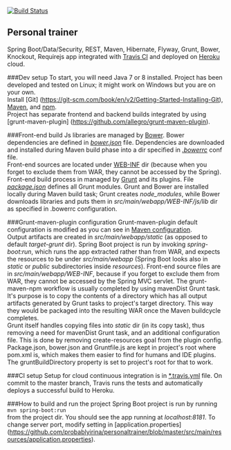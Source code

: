 [![Build Status](https://travis-ci.org/probablyirina/personaltrainer.svg?branch=master)](https://travis-ci.org/probablyirina/personaltrainer)

## Personal trainer
Spring Boot/Data/Security, REST, Maven, Hibernate, Flyway, Grunt, Bower, Knockout, Requirejs app integrated with [Travis CI](https://travis-ci.org/) and deployed on [Heroku](https://www.heroku.com/) cloud.

###Dev setup
To start, you will need Java 7 or 8 installed. Project has been developed and tested on Linux; it might work on Windows but you are on your own.  
Install [Git] (https://git-scm.com/book/en/v2/Getting-Started-Installing-Git), [Maven](https://maven.apache.org/), and [npm](https://www.npmjs.com/).  
Project has separate frontend and backend builds integrated by using [grunt-maven-plugin] (https://github.com/allegro/grunt-maven-plugin). 

###Front-end build
Js libraries are managed by [Bower](http://bower.io/). Bower dependencies are defined in [*bower.json*](https://github.com/probablyirina/personaltrainer/blob/master/bower.json) file. 
Dependencies are downloaded and installed during Maven build phase into a dir specified in [*.bowerrc*](https://github.com/probablyirina/personaltrainer/blob/master/.bowerrc) conf file.  
Front-end sources are located under [WEB-INF](https://github.com/probablyirina/personaltrainer/tree/master/src/main/webapp/WEB-INF) dir (because when you forget to exclude them from WAR, they cannot be accessed by the Spring).  
Front-end build process in managed by [Grunt](http://gruntjs.com/) and its plugins. File [*package.json*](https://github.com/probablyirina/personaltrainer/blob/master/package.json) defines all Grunt modules. 
Grunt and Bower are installed locally during Maven build task; Grunt creates *node_modules*, while Bower downloads libraries and puts them in *src/main/webapp/WEB-INF/js/lib* dir as specified in .bowerrc configuration.  

###Grunt-maven-plugin configuration
Grunt-maven-plugin default configuration is modified as you can see in [Maven configuration](https://github.com/probablyirina/personaltrainer/blob/master/pom.xml).  
Output artifacts are created in *src/main/webapp/static* (as opposed to default *target-grunt* dir). Spring Boot project is run by invoking *spring-boot:run*, which runs the app extracted rather than from WAR, 
and expects the resources to be under *src/main/webapp* (Spring Boot looks also in *static* or *public* subdirectories inside *resources*). Front-end source files are in *src/main/webapp/WEB-INF*, because if you forget to exclude them from WAR, 
they cannot be accessed by the Spring MVC servlet. 
The grunt-maven-npm workflow is usually completed by using mavenDist Grunt task. It's purpose is to copy the contents of a directory which has all output artifacts generated by Grunt tasks to project's target directory. 
This way they would be packaged into the resulting WAR once the Maven buildcycle completes.  
Grunt itself handles copying files into *static* dir (in its copy task), thus removing a need for mavenDist Grunt task, and an additional configuration file. This is done by removing create-resources goal from the plugin config.
Package.json, bower.json and Gruntfile.js are kept in project's root where pom.xml is, which makes them easier to find for humans and IDE plugins. The gruntBuildDirectory property is set to project's root for that to work.

###CI setup
Setup for cloud continuous integration is in [*.travis.yml](https://github.com/probablyirina/personaltrainer/blob/master/.travis.yml) file. On commit to the master branch, Travis runs the tests and automatically deploys a successful build to Heroku.

###How to build and run the project
Spring Boot project is run by running  
```mvn spring-boot:run```  
from the project dir. You should see the app running at *localhost:8181*. To change server port, modify setting in [application.properties] (https://github.com/probablyirina/personaltrainer/blob/master/src/main/resources/application.properties). 
